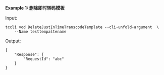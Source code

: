 **Example 1: 删除即时转码模板**



Input: 

```
tccli vod DeleteJustInTimeTranscodeTemplate --cli-unfold-argument  \
    --Name testtempaltename
```

Output: 
```
{
    "Response": {
        "RequestId": "abc"
    }
}
```

